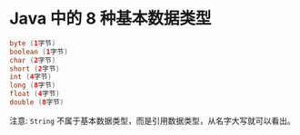 # Java 中的 8 种基本数据类型

``` java
byte (1字节)
boolean (1字节)
char (2字节)
short (2字节)
int (4字节)
long (8字节)
float (4字节)
double (8字节)
```
注意: `String` 不属于基本数据类型，而是引用数据类型，从名字大写就可以看出。